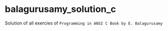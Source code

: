 # balagurusamy_solution_c
Solution of all exercies of `Programming in ANSI C Book by E. Balagurusamy`
